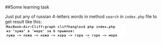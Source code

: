 ##Some learning task

Just put any of russian 4-letters words in method `search` in `index.php` file to get result like this:
![The result](assets/screen.png)